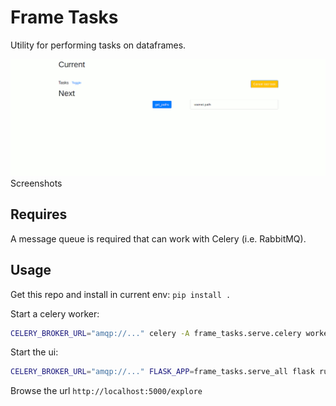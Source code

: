 # Frame Tasks

Utility for performing tasks on dataframes.

![Screenshots](demo.gif) Screenshots


## Requires

A message queue is required that can work with Celery (i.e. RabbitMQ).

## Usage

Get this repo and install in current env: `pip install .`

Start a celery worker:

```bash
CELERY_BROKER_URL="amqp://..." celery -A frame_tasks.serve.celery worker -l info
```

Start the ui:

```bash
CELERY_BROKER_URL="amqp://..." FLASK_APP=frame_tasks.serve_all flask run --port=5000
```

Browse the url `http://localhost:5000/explore`
